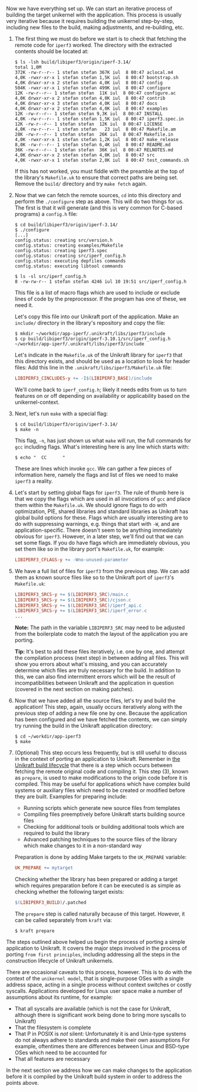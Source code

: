 Now we have everything set up.
We can start an iterative process of building the target unikernel with the application.
This process is usually very iterative because it requires building the unikernel step-by-step, including new files to the build, making adjustments, and re-building, etc.

1. The first thing we must do before we start is to check that fetching the remote code for `iperf3` worked.
   The directory with the extracted contents should be located at:

   ```console
   $ ls -lsh build/libiperf3/origin/iperf-3.14/
   total 1,0M
   372K -rw-r--r-- 1 stefan stefan 367K iul  8 00:47 aclocal.m4
   4,0K -rwxr-xr-x 1 stefan stefan 1,5K iul  8 00:47 bootstrap.sh
   4,0K drwxr-xr-x 2 stefan stefan 4,0K iul  8 00:47 config
   504K -rwxr-xr-x 1 stefan stefan 499K iul  8 00:47 configure
   12K -rw-r--r-- 1 stefan stefan  11K iul  8 00:47 configure.ac
   4,0K drwxr-xr-x 2 stefan stefan 4,0K iul  8 00:47 contrib
   4,0K drwxr-xr-x 3 stefan stefan 4,0K iul  8 00:47 docs
   4,0K drwxr-xr-x 2 stefan stefan 4,0K iul  8 00:47 examples
   12K -rw-r--r-- 1 stefan stefan 9,3K iul  8 00:47 INSTALL
   4,0K -rw-r--r-- 1 stefan stefan 1,5K iul  8 00:47 iperf3.spec.in
   12K -rw-r--r-- 1 stefan stefan  12K iul  8 00:47 LICENSE
   4,0K -rw-r--r-- 1 stefan stefan   23 iul  8 00:47 Makefile.am
   28K -rw-r--r-- 1 stefan stefan  26K iul  8 00:47 Makefile.in
   4,0K -rwxr-xr-x 1 stefan stefan 1,2K iul  8 00:47 make_release
   8,0K -rw-r--r-- 1 stefan stefan 6,4K iul  8 00:47 README.md
   36K -rw-r--r-- 1 stefan stefan  36K iul  8 00:47 RELNOTES.md
   4,0K drwxr-xr-x 2 stefan stefan 4,0K iul  8 00:47 src
   4,0K -rwxr-xr-x 1 stefan stefan 2,0K iul  8 00:47 test_commands.sh
   ```

   If this has not worked, you must fiddle with the preamble at the top of the library's `Makefile.uk` to ensure that correct paths are being set.
   Remove the `build/` directory and try `make fetch` again.

1. Now that we can fetch the remote sources, `cd` into this directory and perform the `./configure` step as above.
   This will do two things for us.
   The first is that it will generate (and this is very common for C-based programs) a `config.h` file:

   ```console
   $ cd build/libiperf3/origin/iperf-3.14/
   $ ./configure
   [...]
   config.status: creating src/version.h
   config.status: creating examples/Makefile
   config.status: creating iperf3.spec
   config.status: creating src/iperf_config.h
   config.status: executing depfiles commands
   config.status: executing libtool commands

   $ ls -sl src/iperf_config.h
   8 -rw-rw-r-- 1 stefan stefan 4246 iul 10 19:51 src/iperf_config.h
   ```

   This file is a list of macro flags which are used to include or exclude lines of code by the preprocessor.
   If the program has one of these, we need it.

   Let's copy this file into our Unikraft port of the application.
   Make an `include/` directory in the library's repository and copy the file:

   ```console
   $ mkdir ~/workdir/app-iperf/.unikraft/libs/iperf3/include
   $ cp build/libiperf3/origin/iperf-3.10.1/src/iperf_config.h ~/workdir/app-iperf/.unikraft/libs/iperf3/include
   ```

   Let's indicate in the `Makefile.uk` of the Unikraft library for `iperf3` that this directory exists, and should be used as a location to look for header files:
   Add this line in the `.unikraft/libs/iperf3/Makefile.uk` file:

   ```Makefile
   LIBIPERF3_CINCLUDES-y += -I$(LIBIPERF3_BASE)/include
   ```

   We'll come back to `iperf_config.h`;
   likely it needs edits from us to turn features on or off depending on availability or applicability based on the unikernel-context.

1. Next, let's run `make` with a special flag:

   ```console
   $ cd build/libiperf3/origin/iperf-3.14/
   $ make -n
   ```

   This flag, `-n`, has just shown us what `make` will run, the full commands for `gcc` including flags.
   What's interesting here is any line which starts with:

   ```console
   $ echo "  CC      "
   ```

   These are lines which invoke `gcc`.
   We can gather a few pieces of information here, namely the flags and list of files we need to make `iperf3` a reality.

1. Let's start by setting global flags for `iperf3`.
   The rule of thumb here is that we copy the flags which are used in all invocations of `gcc` and place them within the `Makefile.uk`.
   We should ignore flags to do with optimization, PIE, shared libraries and standard libraries as Unikraft has global build options for these.
   Flags which are usually interesting are to do with suppressing warnings, e.g. things that start with `-W`, and are application-specific.
   There doesn't seem to be anything immediately obvious for `iperf3`.
   However, in a later step, we'll find out that we can set some flags.
   If you do have flags which are immediately obvious, you set them like so in the library port's `Makefile.uk`, for example:

   ```Makefile
   LIBIPERF3_CFLAGS-y += -Wno-unused-parameter
   ```

1. We have a full list of files for `iperf3` from the previous step.
   We can add them as known source files like so to the Unikraft port of `iperf3`'s `Makefile.uk`:

   ```Makefile
   LIBIPERF3_SRCS-y += $(LIBIPERF3_SRC)/main.c
   LIBIPERF3_SRCS-y += $(LIBIPERF3_SRC)/cjson.c
   LIBIPERF3_SRCS-y += $(LIBIPERF3_SRC)/iperf_api.c
   LIBIPERF3_SRCS-y += $(LIBIPERF3_SRC)/iperf_error.c
   ...
   ```

   **Note:** The path in the variable `LIBIPERF3_SRC` may need to be adjusted from the boilerplate code to match the layout of the application you are porting.

   **Tip:** It's best to add these files iteratively, i.e. one by one, and attempt the compilation process (next step) in between adding all files.
   This will show you errors about what's missing, and you can accurately determine which files are truly necessary for the build.
   In addition to this, we can also find intermittent errors which will be the result of incompatibilities between Unikraft and the application in question (covered in the next section on making patches).

1. Now that we have added all the source files, let's try and build the application!  This step, again, usually occurs iteratively along with the previous step of adding a new file one by one.
   Because the application has been configured and we have fetched the contents, we can simply try running the build in the Unikraft application directory:

   ```console
   $ cd ~/workdir/app-iperf3
   $ make
   ```

1. (Optional) This step occurs less frequently, but is still useful to discuss in the context of porting an application to Unikraft.
   Remember in [the Unikraft build lifecycle](community/hackathons/sessions/basic-app-porting/#the-unikraft-build-lifecycle) that there is a step which occurs between fetching the remote original code and compiling it. This step (3), known as `prepare`, is used to make modifications to the origin code before it is compiled.
   This may be useful for applications which have complex build systems or auxiliary files which need to be created or modified before they are built.
   Examples for preparing include:

   * Running scripts which generate new source files from templates
   * Compiling files preemptively before Unikraft starts building source files
   * Checking for additional tools or building additional tools which are required to build the library
   * Advanced patching techniques to the source files of the library which make changes to it in a non-standard way

   Preparation is done by adding Make targets to the `UK_PREPARE` variable:

   ```Makefile
   UK_PREPARE += mytarget
   ```

   Checking whether the library has been prepared or adding a target which requires preparation before it can be executed is as simple as checking whether the following target exists:

   ```Makefile
   $(LIBIPERF3_BUILD)/.patched
   ```

   The `prepare` step is called naturally because of this target.
   However, it can be called separately from `kraft` via:

   ```console
   $ kraft prepare
   ```

The steps outlined above helped us begin the process of porting a simple application to Unikraft.
It covers the major steps involved in the process of porting `from first principles`, including addressing all the steps in the construction lifecycle of Unikraft unikernels.

There are occasional caveats to this process, however.
This is to do with the context of the `unikernel model`, that is single-purpose OSes with a single address space, acting in a single process without context switches or costly syscalls.
Applications developed for Linux user space make a number of assumptions about its runtime, for example:

* That all syscalls are available (which is not the case for Unikraft, although there is significant work being done to bring more syscalls to Unikraft)
* That the filesystem is complete
* That P in POSIX is _not_ silent: Unfortunately it is and Unix-type systems do not always adhere to standards and make their own assumptions
  For example, oftentimes there are differences between Linux and BSD-type OSes which need to be accounted for
* That all features are necessary

In the next section we address how we can make changes to the application before it is compiled by the Unikraft build system in order to address the points above.
